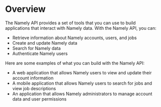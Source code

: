 # Overview

The Namely API provides a set of tools that you can use to build applications that interact with Namely data. With the Namely API, you can:

- Retrieve information about Namely accounts, users, and jobs
- Create and update Namely data
- Search for Namely data
- Authenticate Namely users

Here are some examples of what you can build with the Namely API:

- A web application that allows Namely users to view and update their account information
- A mobile application that allows Namely users to search for jobs and view job descriptions
- An application that allows Namely administrators to manage account data and user permissions

